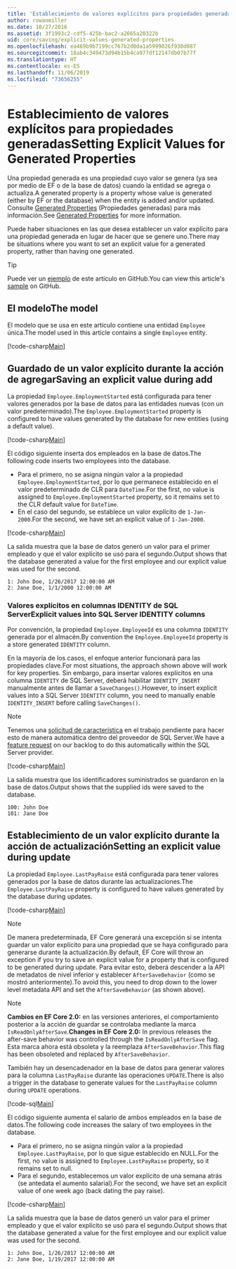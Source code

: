 ```yaml
---
title: 'Establecimiento de valores explícitos para propiedades generadas: EF Core'
author: rowanmiller
ms.date: 10/27/2016
ms.assetid: 3f1993c2-cdf5-425b-bac2-a2665a20322b
uid: core/saving/explicit-values-generated-properties
ms.openlocfilehash: ea469b9b7199cc767b2d0da1a5999026f938d087
ms.sourcegitcommit: 18ab4c349473d94b15b4ca977df12147db07b77f
ms.translationtype: HT
ms.contentlocale: es-ES
ms.lasthandoff: 11/06/2019
ms.locfileid: "73656255"
---
```

# <a name="setting-explicit-values-for-generated-properties"></a><span data-ttu-id="74490-102">Establecimiento de valores explícitos para propiedades generadas</span><span class="sxs-lookup"><span data-stu-id="74490-102">Setting Explicit Values for Generated Properties</span></span>

<span data-ttu-id="74490-103">Una propiedad generada es una propiedad cuyo valor se genera (ya sea por medio de EF o de la base de datos) cuando la entidad se agrega o actualiza.</span><span class="sxs-lookup"><span data-stu-id="74490-103">A generated property is a property whose value is generated (either by EF or the database) when the entity is added and/or updated.</span></span> <span data-ttu-id="74490-104">Consulte [Generated Properties](../modeling/generated-properties.md) (Propiedades generadas) para más información.</span><span class="sxs-lookup"><span data-stu-id="74490-104">See [Generated Properties](../modeling/generated-properties.md) for more information.</span></span>

<span data-ttu-id="74490-105">Puede haber situaciones en las que desea establecer un valor explícito para una propiedad generada en lugar de hacer que se genere uno.</span><span class="sxs-lookup"><span data-stu-id="74490-105">There may be situations where you want to set an explicit value for a generated property, rather than having one generated.</span></span>

> [!TIP]  
> <span data-ttu-id="74490-106">Puede ver un [ejemplo](https://github.com/aspnet/EntityFramework.Docs/tree/master/samples/core/Saving/ExplicitValuesGenerateProperties/) de este artículo en GitHub.</span><span class="sxs-lookup"><span data-stu-id="74490-106">You can view this article's [sample](https://github.com/aspnet/EntityFramework.Docs/tree/master/samples/core/Saving/ExplicitValuesGenerateProperties/) on GitHub.</span></span>

## <a name="the-model"></a><span data-ttu-id="74490-107">El modelo</span><span class="sxs-lookup"><span data-stu-id="74490-107">The model</span></span>

<span data-ttu-id="74490-108">El modelo que se usa en este artículo contiene una entidad `Employee` única.</span><span class="sxs-lookup"><span data-stu-id="74490-108">The model used in this article contains a single `Employee` entity.</span></span>

[!code-csharp[Main](../../../samples/core/Saving/ExplicitValuesGenerateProperties/Employee.cs#Sample)]

## <a name="saving-an-explicit-value-during-add"></a><span data-ttu-id="74490-109">Guardado de un valor explícito durante la acción de agregar</span><span class="sxs-lookup"><span data-stu-id="74490-109">Saving an explicit value during add</span></span>

<span data-ttu-id="74490-110">La propiedad `Employee.EmploymentStarted` está configurada para tener valores generados por la base de datos para las entidades nuevas (con un valor predeterminado).</span><span class="sxs-lookup"><span data-stu-id="74490-110">The `Employee.EmploymentStarted` property is configured to have values generated by the database for new entities (using a default value).</span></span>

[!code-csharp[Main](../../../samples/core/Saving/ExplicitValuesGenerateProperties/EmployeeContext.cs#EmploymentStarted)]

<span data-ttu-id="74490-111">El código siguiente inserta dos empleados en la base de datos.</span><span class="sxs-lookup"><span data-stu-id="74490-111">The following code inserts two employees into the database.</span></span>

* <span data-ttu-id="74490-112">Para el primero, no se asigna ningún valor a la propiedad `Employee.EmploymentStarted`, por lo que permanece establecido en el valor predeterminado de CLR para `DateTime`.</span><span class="sxs-lookup"><span data-stu-id="74490-112">For the first, no value is assigned to `Employee.EmploymentStarted` property, so it remains set to the CLR default value for `DateTime`.</span></span>
* <span data-ttu-id="74490-113">En el caso del segundo, se establece un valor explícito de `1-Jan-2000`.</span><span class="sxs-lookup"><span data-stu-id="74490-113">For the second, we have set an explicit value of `1-Jan-2000`.</span></span>

[!code-csharp[Main](../../../samples/core/Saving/ExplicitValuesGenerateProperties/Sample.cs#EmploymentStarted)]

<span data-ttu-id="74490-114">La salida muestra que la base de datos generó un valor para el primer empleado y que el valor explícito se usó para el segundo.</span><span class="sxs-lookup"><span data-stu-id="74490-114">Output shows that the database generated a value for the first employee and our explicit value was used for the second.</span></span>

``` Console
1: John Doe, 1/26/2017 12:00:00 AM
2: Jane Doe, 1/1/2000 12:00:00 AM
```

### <a name="explicit-values-into-sql-server-identity-columns"></a><span data-ttu-id="74490-115">Valores explícitos en columnas IDENTITY de SQL Server</span><span class="sxs-lookup"><span data-stu-id="74490-115">Explicit values into SQL Server IDENTITY columns</span></span>

<span data-ttu-id="74490-116">Por convención, la propiedad `Employee.EmployeeId` es una columna `IDENTITY` generada por el almacén.</span><span class="sxs-lookup"><span data-stu-id="74490-116">By convention the `Employee.EmployeeId` property is a store generated `IDENTITY` column.</span></span>

<span data-ttu-id="74490-117">En la mayoría de los casos, el enfoque anterior funcionará para las propiedades clave.</span><span class="sxs-lookup"><span data-stu-id="74490-117">For most situations, the approach shown above will work for key properties.</span></span> <span data-ttu-id="74490-118">Sin embargo, para insertar valores explícitos en una columna `IDENTITY` de SQL Server, deberá habilitar `IDENTITY_INSERT` manualmente antes de llamar a `SaveChanges()`.</span><span class="sxs-lookup"><span data-stu-id="74490-118">However, to insert explicit values into a SQL Server `IDENTITY` column, you need to manually enable `IDENTITY_INSERT` before calling `SaveChanges()`.</span></span>

> [!NOTE]  
> <span data-ttu-id="74490-119">Tenemos una [solicitud de característica](https://github.com/aspnet/EntityFramework/issues/703) en el trabajo pendiente para hacer esto de manera automática dentro del proveedor de SQL Server.</span><span class="sxs-lookup"><span data-stu-id="74490-119">We have a [feature request](https://github.com/aspnet/EntityFramework/issues/703) on our backlog to do this automatically within the SQL Server provider.</span></span>

[!code-csharp[Main](../../../samples/core/Saving/ExplicitValuesGenerateProperties/Sample.cs#EmployeeId)]

<span data-ttu-id="74490-120">La salida muestra que los identificadores suministrados se guardaron en la base de datos.</span><span class="sxs-lookup"><span data-stu-id="74490-120">Output shows that the supplied ids were saved to the database.</span></span>

``` Console
100: John Doe
101: Jane Doe
```

## <a name="setting-an-explicit-value-during-update"></a><span data-ttu-id="74490-121">Establecimiento de un valor explícito durante la acción de actualización</span><span class="sxs-lookup"><span data-stu-id="74490-121">Setting an explicit value during update</span></span>

<span data-ttu-id="74490-122">La propiedad `Employee.LastPayRaise` está configurada para tener valores generados por la base de datos durante las actualizaciones.</span><span class="sxs-lookup"><span data-stu-id="74490-122">The `Employee.LastPayRaise` property is configured to have values generated by the database during updates.</span></span>

[!code-csharp[Main](../../../samples/core/Saving/ExplicitValuesGenerateProperties/EmployeeContext.cs#LastPayRaise)]

> [!NOTE]  
> <span data-ttu-id="74490-123">De manera predeterminada, EF Core generará una excepción si se intenta guardar un valor explícito para una propiedad que se haya configurado para generarse durante la actualización.</span><span class="sxs-lookup"><span data-stu-id="74490-123">By default, EF Core will throw an exception if you try to save an explicit value for a property that is configured to be generated during update.</span></span> <span data-ttu-id="74490-124">Para evitar esto, deberá descender a la API de metadatos de nivel inferior y establecer `AfterSaveBehavior` (como se mostró anteriormente).</span><span class="sxs-lookup"><span data-stu-id="74490-124">To avoid this, you need to drop down to the lower level metadata API and set the `AfterSaveBehavior` (as shown above).</span></span>

> [!NOTE]  
> <span data-ttu-id="74490-125">**Cambios en EF Core 2.0:** en las versiones anteriores, el comportamiento posterior a la acción de guardar se controlaba mediante la marca `IsReadOnlyAfterSave`.</span><span class="sxs-lookup"><span data-stu-id="74490-125">**Changes in EF Core 2.0:** In previous releases the after-save behavior was controlled through the `IsReadOnlyAfterSave` flag.</span></span> <span data-ttu-id="74490-126">Esta marca ahora está obsoleta y la reemplaza `AfterSaveBehavior`.</span><span class="sxs-lookup"><span data-stu-id="74490-126">This flag has been obsoleted and replaced by `AfterSaveBehavior`.</span></span>

<span data-ttu-id="74490-127">También hay un desencadenador en la base de datos para generar valores para la columna `LastPayRaise` durante las operaciones `UPDATE`.</span><span class="sxs-lookup"><span data-stu-id="74490-127">There is also a trigger in the database to generate values for the `LastPayRaise` column during `UPDATE` operations.</span></span>

[!code-sql[Main](../../../samples/core/Saving/ExplicitValuesGenerateProperties/employee_UPDATE.sql)]

<span data-ttu-id="74490-128">El código siguiente aumenta el salario de ambos empleados en la base de datos.</span><span class="sxs-lookup"><span data-stu-id="74490-128">The following code increases the salary of two employees in the database.</span></span>

* <span data-ttu-id="74490-129">Para el primero, no se asigna ningún valor a la propiedad `Employee.LastPayRaise`, por lo que sigue establecido en NULL.</span><span class="sxs-lookup"><span data-stu-id="74490-129">For the first, no value is assigned to `Employee.LastPayRaise` property, so it remains set to null.</span></span>
* <span data-ttu-id="74490-130">Para el segundo, establecemos un valor explícito de una semana atrás (se antedata el aumento salarial).</span><span class="sxs-lookup"><span data-stu-id="74490-130">For the second, we have set an explicit value of one week ago (back dating the pay raise).</span></span>

[!code-csharp[Main](../../../samples/core/Saving/ExplicitValuesGenerateProperties/Sample.cs#LastPayRaise)]

<span data-ttu-id="74490-131">La salida muestra que la base de datos generó un valor para el primer empleado y que el valor explícito se usó para el segundo.</span><span class="sxs-lookup"><span data-stu-id="74490-131">Output shows that the database generated a value for the first employee and our explicit value was used for the second.</span></span>

``` Console
1: John Doe, 1/26/2017 12:00:00 AM
2: Jane Doe, 1/19/2017 12:00:00 AM
```

